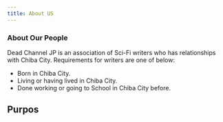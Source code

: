 ```yaml
---
title: About US
---
```


### About Our People

<!--
DCJPは日本国千葉県千葉市に縁のあるSF作家の協会です。参加している作家は以下のいずれかの要件を満たしています。
-->

Dead Channel JP is an association of Sci-Fi writers who has relationships with Chiba City.
Requirements for writers are one of below:

<!--
・千葉市出身である。
・在住もしくは住んでいたことがある。
・通勤、あるいは通学をしている／していた。
-->

- Born in Chiba City.
- Living or having lived in Chiba City.
- Done working or going to School in Chiba City before. 

## Purpos

<!--
・地縁のある作家の相互扶助を促進する。
・参加している作家の情報を国内・海外双方に発信し、その活動の認知に努める。
-->
